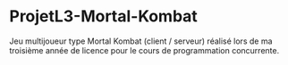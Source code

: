 # ProjetL3-Mortal-Kombat
Jeu multijoueur type Mortal Kombat (client / serveur) réalisé lors de ma troisième année de licence pour le cours de programmation concurrente. 
